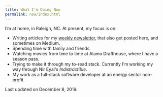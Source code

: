 ```yaml
---
title: What I’m Doing Now
permalink: now/index.html
---
```

I&#8217;m at home, in Raleigh, NC. At present, my focus is on:

  * Writing articles for my [weekly newsletter][1], that also get posted here, and sometimes on Medium.
  * Spending time with family and friends.
  * Watching movies from time to time at Alamo Drafthouse, where I have a season pass.
  * Trying to make it through my to-read stack. Currently I'm working my way through Nir Eyal's _Indistractible_.
  * My work as a full-stack software developer at an energy sector non-profit.

Last updated on December 8, 2019.

 [1]: /subscribe/
 [2]: https://medium.com/@joshuakeel
 [3]: https://www.amazon.com/dp/006285268X/?tag=n
 [4]: https://joshuakeel.com/ultralearning-for-fun-and-profit/